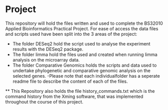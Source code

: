 Project
=======
This repository will hold the files written and used to complete the BS32010 Applied Bioinformatics Practical Project.
For ease of access the data files and scripts used have been split into the 3 areas of the project:
* The folder DESeq2 hold the script used to analyse the experiment results with the DESeq2 package.
* The folder limma hold the files used and created when running limma analysis on the microarray data.
* The folder Comparative Genomics holds the scripts and data used to undertake phylogenetic and comparative genomic analysis on the selected genes.
-Please note that each individualfolder has a seperate readme file to describe the content of each of the files.

** This Repository also holds the file history_commands.txt which is the command history from the Xming software, that was implemented throughout the course of this project.
